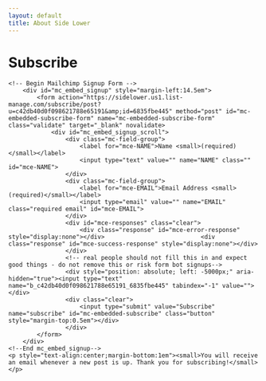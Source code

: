 ```yaml
---
layout: default
title: About Side Lower
---
```


<div class="post">
	<h1 class="pageTitle">Subscribe</h1>
	
	<!-- Begin Mailchimp Signup Form -->
		<div id="mc_embed_signup" style="margin-left:14.5em">
			<form action="https://sidelower.us1.list-manage.com/subscribe/post?u=c42db40d0f098621788e65191&amp;id=6835fbe445" method="post" id="mc-embedded-subscribe-form" name="mc-embedded-subscribe-form" class="validate" target="_blank" novalidate>
			    <div id="mc_embed_signup_scroll">
				    <div class="mc-field-group">
						<label for="mce-NAME">Name <small>(required)</small></label>
						<input type="text" value="" name="NAME" class="" id="mce-NAME">
					</div>
					<div class="mc-field-group">
						<label for="mce-EMAIL">Email Address <small>(required)</small></label>
						<input type="email" value="" name="EMAIL" class="required email" id="mce-EMAIL">
					</div>
					<div id="mce-responses" class="clear">
						<div class="response" id="mce-error-response" style="display:none"></div>							<div class="response" id="mce-success-response" style="display:none"></div>
					</div>    
					<!-- real people should not fill this in and expect good things - do not remove this or risk form bot signups-->
				    <div style="position: absolute; left: -5000px;" aria-hidden="true"><input type="text" name="b_c42db40d0f098621788e65191_6835fbe445" tabindex="-1" value=""></div>
				    <div class="clear">
				    	<input type="submit" value="Subscribe" name="subscribe" id="mc-embedded-subscribe" class="button" style="margin-top:0.5em"></div>
				    </div>
			</form>
		</div>
	<!--End mc_embed_signup-->
	<p style="text-align:center;margin-bottom:1em"><small>You will receive an email whenever a new post is up. Thank you for subscribing!</small></p>

</div>
